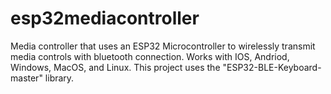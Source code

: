 # esp32mediacontroller
Media controller that uses an ESP32 Microcontroller to wirelessly transmit media controls with bluetooth connection. Works with IOS, Andriod, Windows, MacOS, and Linux.
This project uses the "ESP32-BLE-Keyboard-master" library. 
